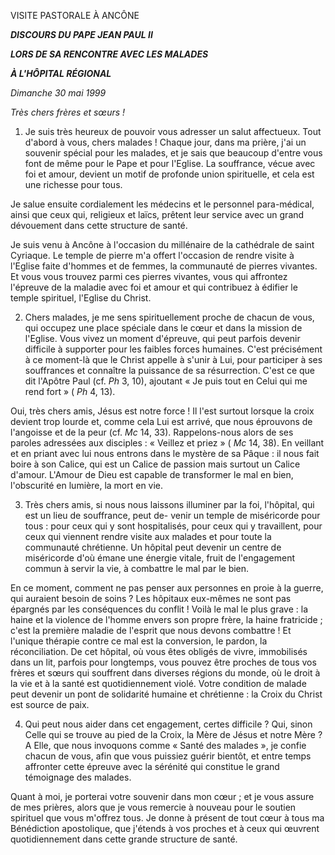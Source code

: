 VISITE PASTORALE À ANCÔNE

***DISCOURS DU PAPE JEAN PAUL II***

***LORS DE SA RENCONTRE AVEC LES MALADES***

***À L'HÔPITAL RÉGIONAL***

*Dimanche 30 mai 1999*

*Très chers frères et sœurs !*

1. Je suis très heureux de pouvoir vous adresser un salut affectueux. Tout d'abord à vous, chers malades ! Chaque jour, dans ma prière, j'ai un souvenir spécial pour les malades, et je sais que beaucoup d'entre vous font de même pour le Pape et pour l'Eglise. La souffrance, vécue avec foi et amour, devient un motif de profonde union spirituelle, et cela est une richesse pour tous.

Je salue ensuite cordialement les médecins et le personnel para-médical, ainsi que ceux qui, religieux et laïcs, prêtent leur service avec un grand dévouement dans cette structure de santé.

Je suis venu à Ancône à l'occasion du millénaire de la cathédrale de saint Cyriaque. Le temple de pierre m'a offert l'occasion de rendre visite à l'Eglise faite d'hommes et de femmes, la communauté de pierres vivantes. Et vous vous trouvez parmi ces pierres vivantes, vous qui affrontez l'épreuve de la maladie avec foi et amour et qui contribuez à édifier le temple spirituel, l'Eglise du Christ.

2. Chers malades, je me sens spirituellement proche de chacun de vous, qui occupez une place spéciale dans le cœur et dans la mission de l'Eglise. Vous vivez un moment d'épreuve, qui peut parfois devenir difficile à supporter pour les faibles forces humaines. C'est précisément à ce moment-là que le Christ appelle à s'unir à Lui, pour participer à ses souffrances et connaître la puissance de sa résurrection. C'est ce que dit l'Apôtre Paul (cf. *Ph* 3, 10), ajoutant « Je puis tout en Celui qui me rend fort » ( *Ph* 4, 13).

Oui, très chers amis, Jésus est notre force ! Il l'est surtout lorsque la croix devient trop lourde et, comme cela Lui est arrivé, que nous éprouvons de l'angoisse et de la peur (cf. *Mc* 14, 33). Rappelons-nous alors de ses paroles adressées aux disciples : « Veillez et priez » ( *Mc* 14, 38). En veillant et en priant avec lui nous entrons dans le mystère de sa Pâque : il nous fait boire à son Calice, qui est un Calice de passion mais surtout un Calice d'amour. L'Amour de Dieu est capable de transformer le mal en bien, l'obscurité en lumière, la mort en vie.

3. Très chers amis, si nous nous laissons illuminer par la foi, l'hôpital, qui est un lieu de souffrance, peut de- venir un temple de miséricorde pour tous : pour ceux qui y sont hospitalisés, pour ceux qui y travaillent, pour ceux qui viennent rendre visite aux malades et pour toute la communauté chrétienne. Un hôpital peut devenir un centre de miséricorde d'où émane une énergie vitale, fruit de l'engagement commun à servir la vie, à combattre le mal par le bien.

En ce moment, comment ne pas penser aux personnes en proie à la guerre, qui auraient besoin de soins ? Les hôpitaux eux-mêmes ne sont pas épargnés par les conséquences du conflit ! Voilà le mal le plus grave : la haine et la violence de l'homme envers son propre frère, la haine fratricide ; c'est la première maladie de l'esprit que nous devons combattre ! Et l'unique thérapie contre ce mal est la conversion, le pardon, la réconciliation. De cet hôpital, où vous êtes obligés de vivre, immobilisés dans un lit, parfois pour longtemps, vous pouvez être proches de tous vos frères et sœurs qui souffrent dans diverses régions du monde, où le droit à la vie et à la santé est quotidiennement violé. Votre condition de malade peut devenir un pont de solidarité humaine et chrétienne : la Croix du Christ est source de paix.

4. Qui peut nous aider dans cet engagement, certes difficile ? Qui, sinon Celle qui se trouve au pied de la Croix, la Mère de Jésus et notre Mère ? A Elle, que nous invoquons comme « Santé des malades », je confie chacun de vous, afin que vous puissiez guérir bientôt, et entre temps affronter cette épreuve avec la sérénité qui constitue le grand témoignage des malades.

Quant à moi, je porterai votre souvenir dans mon cœur ; et je vous assure de mes prières, alors que je vous remercie à nouveau pour le soutien spirituel que vous m'offrez tous. Je donne à présent de tout cœur à tous ma Bénédiction apostolique, que j'étends à vos proches et à ceux qui œuvrent quotidiennement dans cette grande structure de santé.